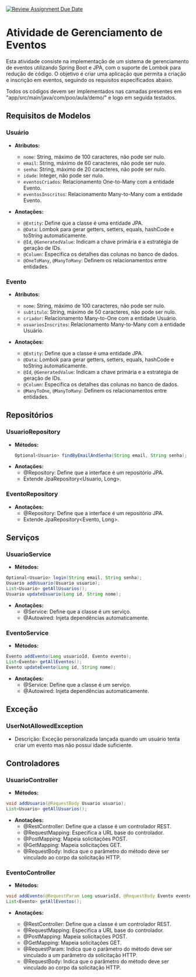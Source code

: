 [![Review Assignment Due Date](https://classroom.github.com/assets/deadline-readme-button-22041afd0340ce965d47ae6ef1cefeee28c7c493a6346c4f15d667ab976d596c.svg)](https://classroom.github.com/a/9ONJnglb)
# Atividade de Gerenciamento de Eventos

Esta atividade consiste na implementação de um sistema de gerenciamento de eventos utilizando Spring Boot e JPA, com o suporte de Lombok para redução de código. O objetivo é criar uma aplicação que permita a criação e inscrição em eventos, seguindo os requisitos especificados abaixo.

Todos os códigos devem ser implementados nas camadas presentes em "app/src/main/java/com/poo/aula/demo/" e logo em seguida testados.

## Requisitos de Modelos

### Usuário

- **Atributos:**
  - `nome`: String, máximo de 100 caracteres, não pode ser nulo.
  - `email`: String, máximo de 60 caracteres, não pode ser nulo.
  - `senha`: String, máximo de 20 caracteres, não pode ser nulo.
  - `idade`: Integer, não pode ser nulo.
  - `eventosCriados`: Relacionamento One-to-Many com a entidade Evento.
  - `eventosInscritos`: Relacionamento Many-to-Many com a entidade Evento.

- **Anotações:**
  - `@Entity`: Define que a classe é uma entidade JPA.
  - `@Data`: Lombok para gerar getters, setters, equals, hashCode e toString automaticamente.
  - `@Id`, `@GeneratedValue`: Indicam a chave primária e a estratégia de geração de IDs.
  - `@Column`: Especifica os detalhes das colunas no banco de dados.
  - `@OneToMany`, `@ManyToMany`: Definem os relacionamentos entre entidades.

### Evento

- **Atributos:**
  - `nome`: String, máximo de 100 caracteres, não pode ser nulo.
  - `subtitulo`: String, máximo de 50 caracteres, não pode ser nulo.
  - `criador`: Relacionamento Many-to-One com a entidade Usuário.
  - `usuariosInscritos`: Relacionamento Many-to-Many com a entidade Usuário.

- **Anotações:**
  - `@Entity`: Define que a classe é uma entidade JPA.
  - `@Data`: Lombok para gerar getters, setters, equals, hashCode e toString automaticamente.
  - `@Id`, `@GeneratedValue`: Indicam a chave primária e a estratégia de geração de IDs.
  - `@Column`: Especifica os detalhes das colunas no banco de dados.
  - `@ManyToOne`, `@ManyToMany`: Definem os relacionamentos entre entidades.

## Repositórios

### UsuarioRepository

- **Métodos:**
  ```java
  Optional<Usuario> findByEmailAndSenha(String email, String senha);
- **Anotações:**
    - @Repository: Define que a interface é um repositório JPA.
    - Extende JpaRepository<Usuario, Long>.

### EventoRepository

- **Anotações:**
    - @Repository: Define que a interface é um repositório JPA.
    - Extende JpaRepository<Evento, Long>.


## Serviços

### UsuarioService

- **Métodos:**
```java
Optional<Usuario> login(String email, String senha);
Usuario addUsuario(Usuario usuario);
List<Usuario> getAllUsuarios();
Usuario updateUsuario(Long id, String nome);
```

- **Anotações:**
    - @Service: Define que a classe é um serviço.
    - @Autowired: Injeta dependências automaticamente.

### EventoService
- **Métodos:**
```java
Evento addEvento(Long usuarioId, Evento evento);
List<Evento> getAllEventos();
Evento updateEvento(Long id, String nome);
```

- **Anotações:**
    - @Service: Define que a classe é um serviço.
    - @Autowired: Injeta dependências automaticamente.

## Exceção

### UserNotAllowedException
- Descrição: Exceção personalizada lançada quando um usuário tenta criar um evento mas não possui idade suficiente.

## Controladores
### UsuarioController
- **Métodos:**
```java
void addUsuario(@RequestBody Usuario usuario);
List<Usuario> getAllUsuarios();
```
- **Anotações:**
    - @RestController: Define que a classe é um controlador REST.
    - @RequestMapping: Especifica a URL base do controlador.
    - @PostMapping: Mapeia solicitações POST.
    - @GetMapping: Mapeia solicitações GET.
    - @RequestBody: Indica que o parâmetro do método deve ser vinculado ao corpo da solicitação HTTP.

### EventoController
- **Métodos:**
```java
void addEvento(@RequestParam Long usuarioId, @RequestBody Evento evento);
List<Evento> getAllEventos();
```

- **Anotações:**

    - @RestController: Define que a classe é um controlador REST.
    - @RequestMapping: Especifica a URL base do controlador.
    - @PostMapping: Mapeia solicitações POST.
    - @GetMapping: Mapeia solicitações GET.
    - @RequestParam: Indica que o parâmetro do método deve ser vinculado a um parâmetro da solicitação HTTP.
    - @RequestBody: Indica que o parâmetro do método deve ser vinculado ao corpo da solicitação HTTP.